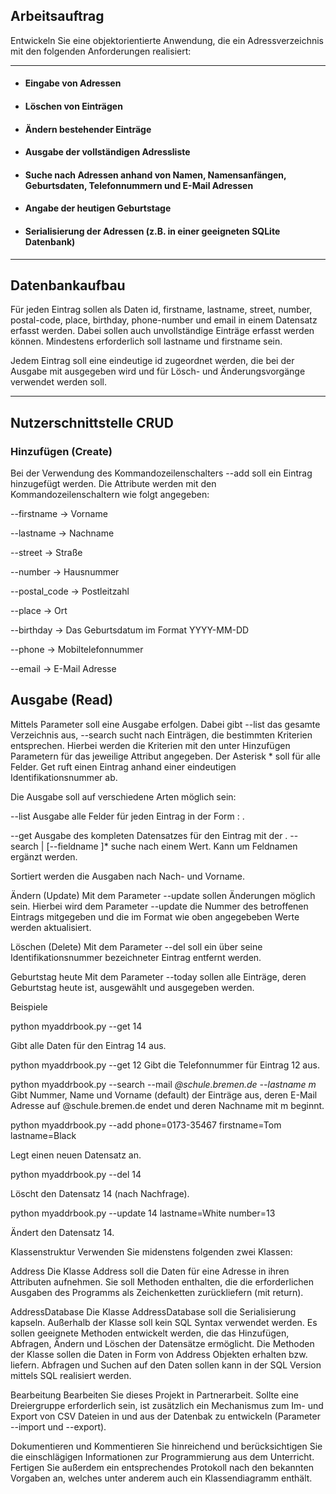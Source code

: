 ## Arbeitsauftrag
Entwickeln Sie eine objektorientierte Anwendung, die ein Adressverzeichnis mit den folgenden Anforderungen realisiert:
- - - 
- #### Eingabe von Adressen 
- #### Löschen von Einträgen
- #### Ändern bestehender Einträge
- #### Ausgabe der vollständigen Adressliste
- #### Suche nach Adressen anhand von Namen, Namensanfängen, Geburtsdaten, Telefonnummern und E-Mail Adressen
- #### Angabe der heutigen Geburtstage
- #### Serialisierung der Adressen (z.B. in einer geeigneten SQLite Datenbank)
- - -
## Datenbankaufbau
Für jeden Eintrag sollen als Daten id, firstname, lastname, street,  number, postal-code, place, birthday, phone-number und email in einem Datensatz erfasst werden. Dabei sollen auch unvollständige Einträge erfasst werden können. Mindestens erforderlich soll lastname und firstname sein.

Jedem Eintrag soll eine eindeutige id zugeordnet werden, die bei der Ausgabe mit ausgegeben wird und für Lösch- und Änderungsvorgänge verwendet werden soll.
- - -
## Nutzerschnittstelle CRUD
### Hinzufügen (Create)
Bei der Verwendung des Kommandozeilenschalters --add soll ein Eintrag hinzugefügt werden. Die Attribute werden mit den Kommandozeilenschaltern wie folgt angegeben:

--firstname -> Vorname

--lastname -> Nachname

--street -> Straße

--number -> Hausnummer

--postal_code -> Postleitzahl

--place -> Ort

--birthday -> Das Geburtsdatum im Format YYYY-MM-DD

--phone -> Mobiltelefonnummer

--email -> E-Mail Adresse

## Ausgabe (Read)
Mittels Parameter soll eine Ausgabe erfolgen. Dabei gibt --list das gesamte Verzeichnis aus, --search sucht nach Einträgen, die bestimmten Kriterien entsprechen. Hierbei werden die Kriterien mit den unter Hinzufügen Parametern für das jeweilige Attribut angegeben. Der Asterisk * soll für alle Felder. Get ruft einen Eintrag anhand einer eindeutigen Identifikationsnummer ab.

Die Ausgabe soll auf verschiedene Arten möglich sein:

--list
Ausgabe alle Felder für jeden Eintrag in der Form <Beschreibung>: <Wert>.

--get<id>
          Ausgabe des kompleten Datensatzes für den Eintrag mit der <id>.
--search <searchstring> | [--fieldname <searchstring>]*
suche nach einem Wert. Kann um Feldnamen ergänzt werden.

Sortiert werden die Ausgaben nach Nach- und Vorname.

Ändern (Update)
Mit dem Parameter --update sollen Änderungen möglich sein. Hierbei wird dem Parameter --update die Nummer des betroffenen Eintrags mitgegeben und die im Format wie oben angegebeben Werte werden aktualisiert.

Löschen (Delete)
Mit dem Parameter --del soll ein über seine Identifikationsnummer bezeichneter Eintrag entfernt werden.

Geburtstag heute
Mit dem Parameter --today sollen alle Einträge, deren Geburtstag heute ist, ausgewählt und ausgegeben werden.

 

Beispiele

python myaddrbook.py --get 14

Gibt alle Daten für den Eintrag 14 aus.

python myaddrbook.py --get 12
Gibt die Telefonnummer für Eintrag 12 aus.

python myaddrbook.py --search --mail *@schule.bremen.de --lastname m*
Gibt Nummer, Name und Vorname (default) der Einträge aus, deren E-Mail Adresse auf @schule.bremen.de endet und deren Nachname mit m beginnt.

python myaddrbook.py --add phone=0173-35467 firstname=Tom lastname=Black

Legt einen neuen Datensatz an.

python myaddrbook.py --del 14

Löscht den Datensatz 14 (nach Nachfrage).

python myaddrbook.py --update 14 lastname=White number=13

Ändert den Datensatz 14.

Klassenstruktur
Verwenden Sie midenstens folgenden zwei Klassen:

Address
Die Klasse Address soll die Daten für eine Adresse in ihren Attributen aufnehmen. Sie soll Methoden enthalten, die die erforderlichen Ausgaben des Programms als Zeichenketten zurückliefern (mit return).

AddressDatabase
Die Klasse AddressDatabase soll die Serialisierung kapseln. Außerhalb der Klasse soll kein SQL Syntax verwendet werden. Es sollen geeignete Methoden entwickelt werden, die das Hinzufügen, Abfragen, Ändern und Löschen der Datensätze ermöglicht. Die Methoden der Klasse sollen die Daten in Form von Address Objekten erhalten bzw. liefern. Abfragen und Suchen auf den Daten sollen kann in der SQL Version mittels SQL realisiert werden.

Bearbeitung
Bearbeiten Sie dieses Projekt in Partnerarbeit. Sollte eine Dreiergruppe erforderlich sein, ist zusätzlich ein Mechanismus zum Im- und Export von CSV Dateien in und aus der Datenbak zu entwickeln (Parameter --import und --export).

Dokumentieren und Kommentieren Sie hinreichend und berücksichtigen Sie die einschlägigen Informationen zur Programmierung aus dem Unterricht. Fertigen Sie außerdem ein entsprechendes Protokoll nach den bekannten Vorgaben an, welches unter anderem auch ein Klassendiagramm enthält.